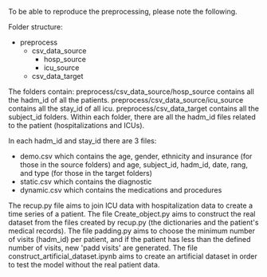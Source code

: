 To be able to reproduce the preprocessing, please note the following.


Folder structure:
- preprocess
  - csv_data_source
     - hosp_source
     - icu_source
  - csv_data_target


The folders contain:
preprocess/csv_data_source/hosp_source contains all the hadm_id of all the patients.
preprocess/csv_data_source/icu_source contains all the stay_id of all icu.
preprocess/csv_data_target contains all the subject_id folders.  Within each folder, there are all the hadm_id files related to the patient (hospitalizations and ICUs).


In each hadm_id and stay_id there are 3 files:
   - demo.csv which contains the age, gender, ethnicity and insurance (for those in the source folders) and age, subject_id, hadm_id, date, rang, and type (for those in the target folders)
   - static.csv which contains the diagnostic
   - dynamic.csv which contains the medications and procedures 


The recup.py file aims to join ICU data with hospitalization data to create a time series of a patient. 
The file Create_object.py aims to construct the real dataset from the files created by recup.py (the dictionaries and the patient's medical records).
The file padding.py aims to choose the minimum number of visits (hadm_id) per patient, and if the patient has less than the defined number of visits, new 'padd visits' are generated.
The file construct_artificial_dataset.ipynb aims to create an artificial dataset in order to test the model without the real patient data. 
